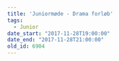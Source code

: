 ```yaml
---
title: 'Juniormøde - Drama forløb'
tags:
  - Junior
date_start: "2017-11-28T19:00:00"
date_end: "2017-11-28T21:00:00"
old_id: 6904
---
```

